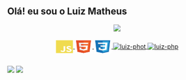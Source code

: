 ## Olá! eu sou o Luiz Matheus  
<div align="center">
  <a href="https://github.com/luizmatheusdp">
  <img height="180em" src="https://github-readme-stats.vercel.app/api?username=luizmatheusdp&show_icons=true&theme=dark&include_all_commits=true&count_private=true"/>
</div>
<div style="display: inline_block" align="center"><br>
  <img align="center" alt="luiz-JS" height="30" width="40" src="https://raw.githubusercontent.com/devicons/devicon/master/icons/javascript/javascript-plain.svg">
  <img align="center" alt="luiz-HTML" height="30" width="40" src="https://raw.githubusercontent.com/devicons/devicon/master/icons/html5/html5-original.svg">
  <img align="center" alt="luiz-CSS" height="30" width="40" src="https://raw.githubusercontent.com/devicons/devicon/master/icons/css3/css3-original.svg">
  <img align="center" alt="luiz-phot" height="30" width="40" src="https://cdn.jsdelivr.net/gh/devicons/devicon/icons/photoshop/photoshop-plain.svg">
  <img align="center" alt="luiz-php" height="40" width="50" src="https://cdn.jsdelivr.net/gh/devicons/devicon/icons/php/php-original.svg">

</div>

  ## 
<div> 
  <a href = "mailto:luizmatheus.s.c@gmail.com"><img src="https://img.shields.io/badge/-Gmail-%23333?style=for-the-badge&logo=gmail&logoColor=white" target="_blank"></a>
  <a href="https://www.linkedin.com/in/luiz-matheus-silva-carvalho-04782519a" target="_blank"><img src="https://img.shields.io/badge/-LinkedIn-%230077B5?style=for-the-badge&logo=linkedin&logoColor=white" target="_blank"></a> 


</div>
 
